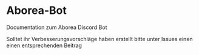 # Aborea-Bot
Documentation zum Aborea Discord Bot

Solltet ihr Verbesserungsvorschläge haben erstellt bitte unter Issues einen einen entsprechenden Beitrag

